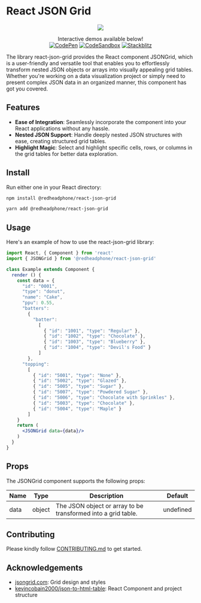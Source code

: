 # React JSON Grid

<p align="center">
  <img src="https://raw.githubusercontent.com/RedHeadphone/react-json-grid/master/assets/images/github-banner.png">
</p>

<p align="center">
  Interactive demos available below!<br>
  <a href="https://codepen.io/redheadphone/pen/rNoyrgW"><img alt="CodePen" src="https://img.shields.io/badge/CodePen-8A2BE2?logo=codepen"></a>
  <a href="https://codesandbox.io/s/react-json-grid-demo-7ymdg3"><img alt="CodeSandbox" src="https://img.shields.io/badge/CodeSandbox-4ea94b?logo=codesandbox"></a>
  <a href="https://stackblitz.com/edit/react-json-grid-7hyzqq"><img alt="Stackblitz" src="https://img.shields.io/badge/Stackblitz-blue?logo=stackblitz"></a>
</p>


The library react-json-grid provides the React component JSONGrid, which is a user-friendly and versatile tool that enables you to effortlessly transform nested JSON objects or arrays into visually appealing grid tables. Whether you're working on a data visualization project or simply need to present complex JSON data in an organized manner, this component has got you covered.

## Features

- **Ease of Integration**: Seamlessly incorporate the component into your React applications without any hassle.
- **Nested JSON Support**: Handle deeply nested JSON structures with ease, creating structured grid tables.
- **Highlight Magic**: Select and highlight specific cells, rows, or columns in the grid tables for better data exploration.
<!-- - **Customizable Styling**: Tailor the appearance of the grid to match your application's design using custom CSS. -->

## Install

Run either one in your React directory:
```bash
npm install @redheadphone/react-json-grid
```

```bash
yarn add @redheadphone/react-json-grid
```

## Usage

Here's an example of how to use the react-json-grid library:
```jsx
import React, { Component } from 'react'
import { JSONGrid } from '@redheadphone/react-json-grid'

class Example extends Component {
  render () {
    const data = {
      "id": "0001",
      "type": "donut",
      "name": "Cake",
      "ppu": 0.55,
      "batters":
        {
          "batter":
            [
              { "id": "1001", "type": "Regular" },
              { "id": "1002", "type": "Chocolate" },
              { "id": "1003", "type": "Blueberry" },
              { "id": "1004", "type": "Devil's Food" }
            ]
        },
      "topping":
        [
          { "id": "5001", "type": "None" },
          { "id": "5002", "type": "Glazed" },
          { "id": "5005", "type": "Sugar" },
          { "id": "5007", "type": "Powdered Sugar" },
          { "id": "5006", "type": "Chocolate with Sprinkles" },
          { "id": "5003", "type": "Chocolate" },
          { "id": "5004", "type": "Maple" }
        ]
    }
    return (
      <JSONGrid data={data}/>
    )
  }
}
```

## Props

The JSONGrid component supports the following props:

| Name     | Type     | Description                                                        | Default     |
| -------- | -------- | ------------------------------------------------------------------ | ----------- |
| data     | object   | The JSON object or array to be transformed into a grid table.      | undefined   |


## Contributing

Please kindly follow [CONTRIBUTING.md](CONTRIBUTING.md) to get started.

## Acknowledgements

- [jsongrid.com](https://jsongrid.com/json-grid): Grid design and styles
- [kevincobain2000/json-to-html-table](https://github.com/kevincobain2000/json-to-html-table): React Component and project structure